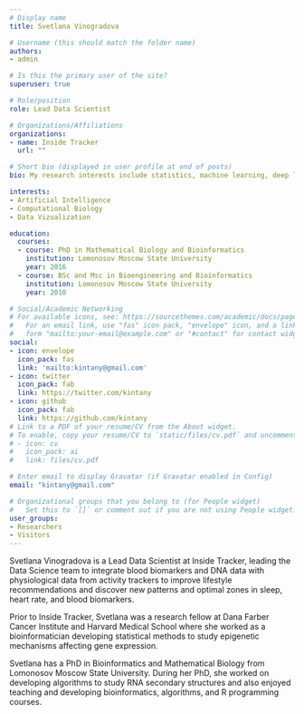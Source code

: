 ```yaml
---
# Display name
title: Svetlana Vinogradova

# Username (this should match the folder name)
authors:
- admin

# Is this the primary user of the site?
superuser: true

# Role/position
role: Lead Data Scientist

# Organizations/Affiliations
organizations:
- name: Inside Tracker
  url: ""

# Short bio (displayed in user profile at end of posts)
bio: My research interests include statistics, machine learning, deep learning, data visualization.

interests:
- Artificial Intelligence
- Computational Biology
- Data Vizualization

education:
  courses:
  - course: PhD in Mathematical Biology and Bioinformatics
    institution: Lomonosov Moscow State University
    year: 2016
  - course: BSc and Msc in Bioengineering and Bioinformatics
    institution: Lomonosov Moscow State University
    year: 2010

# Social/Academic Networking
# For available icons, see: https://sourcethemes.com/academic/docs/page-builder/#icons
#   For an email link, use "fas" icon pack, "envelope" icon, and a link in the
#   form "mailto:your-email@example.com" or "#contact" for contact widget.
social:
- icon: envelope
  icon_pack: fas
  link: 'mailto:kintany@gmail.com'
- icon: twitter
  icon_pack: fab
  link: https://twitter.com/kintany
- icon: github
  icon_pack: fab
  link: https://github.com/kintany
# Link to a PDF of your resume/CV from the About widget.
# To enable, copy your resume/CV to `static/files/cv.pdf` and uncomment the lines below.
# - icon: cv
#   icon_pack: ai
#   link: files/cv.pdf

# Enter email to display Gravatar (if Gravatar enabled in Config)
email: "kintany@gmail.com"

# Organizational groups that you belong to (for People widget)
#   Set this to `[]` or comment out if you are not using People widget.
user_groups:
- Researchers
- Visitors
---
```


Svetlana Vinogradova is a Lead Data Scientist at Inside Tracker, leading the Data Science team to integrate blood biomarkers and DNA data with physiological data from activity trackers to improve lifestyle recommendations and discover new patterns and optimal zones in sleep, heart rate, and blood biomarkers. 

Prior to Inside Tracker, Svetlana was a research fellow at Dana Farber Cancer Institute and Harvard Medical School where she worked as a bioinformatician developing statistical methods to study epigenetic mechanisms affecting gene expression. 

Svetlana has a PhD in Bioinformatics and Mathematical Biology from Lomonosov Moscow State University. During her PhD, she worked on developing algorithms to study RNA secondary structures and also enjoyed teaching and developing bioinformatics, algorithms, and R programming courses.
